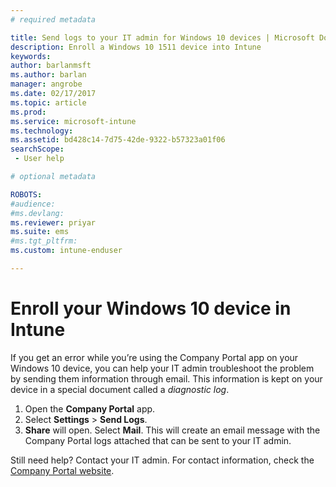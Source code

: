```yaml
---
# required metadata

title: Send logs to your IT admin for Windows 10 devices | Microsoft Docs
description: Enroll a Windows 10 1511 device into Intune
keywords:
author: barlanmsft
ms.author: barlan
manager: angrobe
ms.date: 02/17/2017
ms.topic: article
ms.prod:
ms.service: microsoft-intune
ms.technology:
ms.assetid: bd428c14-7d75-42de-9322-b57323a01f06
searchScope:
 - User help

# optional metadata

ROBOTS:  
#audience:
#ms.devlang:
ms.reviewer: priyar
ms.suite: ems
#ms.tgt_pltfrm:
ms.custom: intune-enduser

---
```


# Enroll your Windows 10 device in Intune

If you get an error while you’re using the Company Portal app on your Windows 10 device, you can help your IT admin troubleshoot the problem by sending them information through email. This information is kept on your device in a special document called a _diagnostic log_.

1.	Open the **Company Portal** app.
2.	Select **Settings** > **Send Logs**.
3.	**Share** will open. Select **Mail**. This will create an email message with the Company Portal logs attached that can be sent to your IT admin.

Still need help? Contact your IT admin. For contact information, check the [Company Portal website](http://portal.manage.microsoft.com).
